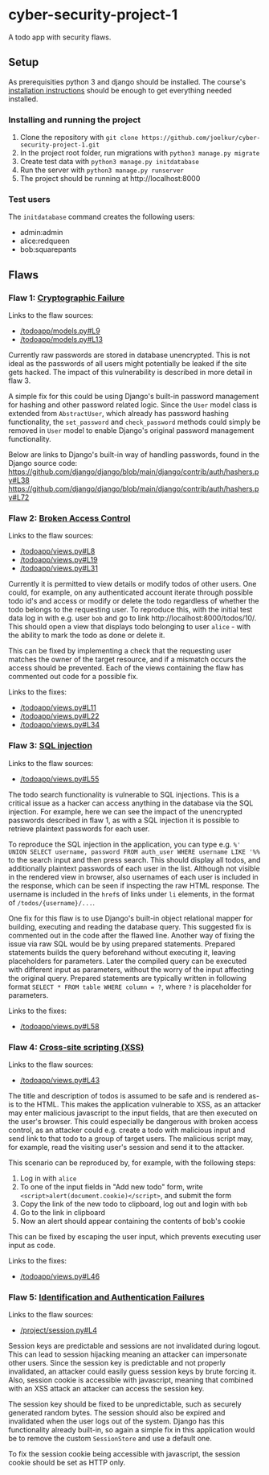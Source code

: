 # cyber-security-project-1

A todo app with security flaws.

## Setup

As prerequisities python 3 and django should be installed. The course's [installation instructions](https://cybersecuritybase.mooc.fi/installation-guide) should be enough to get everything needed installed.

### Installing and running the project
1. Clone the repository with `git clone https://github.com/joelkur/cyber-security-project-1.git`
2. In the project root folder, run migrations with `python3 manage.py migrate`
3. Create test data with `python3 manage.py initdatabase`
4. Run the server with `python3 manage.py runserver`
5. The project should be running at http://localhost:8000

### Test users
The `initdatabase` command creates the following users:

- admin:admin
- alice:redqueen
- bob:squarepants

## Flaws

### Flaw 1: [Cryptographic Failure](https://owasp.org/Top10/A02_2021-Cryptographic_Failures/)
Links to the flaw sources:
- [/todoapp/models.py#L9](/todoapp/models.py#L9)
- [/todoapp/models.py#L13](/todoapp/models.py#L13)

Currently raw passwords are stored in database unencrypted. This is not ideal as the passwords of all users might potentially be leaked if the site gets hacked. The impact of this vulnerability is described in more detail in flaw 3.

A simple fix for this could be using Django's built-in password management for hashing and other password related logic. Since the `User` model class is extended from `AbstractUser`, which already has password hashing functionality, the `set_password` and `check_password` methods could simply be removed in `User` model to enable Django's original password management functionality.

Below are links to Django's built-in way of handling passwords, found in the Django source code:
https://github.com/django/django/blob/main/django/contrib/auth/hashers.py#L38
https://github.com/django/django/blob/main/django/contrib/auth/hashers.py#L72

### Flaw 2: [Broken Access Control](https://owasp.org/Top10/A01_2021-Broken_Access_Control/)
Links to the flaw sources:
- [/todoapp/views.py#L8](/todoapp/views.py#L8)
- [/todoapp/views.py#L19](/todoapp/views.py#L19)
- [/todoapp/views.py#L31](/todoapp/views.py#L31)

Currently it is permitted to view details or modify todos of other users. One could, for example, on any authenticated account iterate through possible todo id's and access or modify or delete the todo regardless of whether the todo belongs to the requesting user. To reproduce this, with the initial test data log in with e.g. user `bob` and go to link http://localhost:8000/todos/10/. This should open a view that displays todo belonging to user `alice` - with the ability to mark the todo as done or delete it.

This can be fixed by implementing a check that the requesting user matches the owner of the target resource, and if a mismatch occurs the access should be prevented. Each of the views containing the flaw has commented out code for a possible fix.

Links to the fixes:
- [/todoapp/views.py#L11](/todoapp/views.py#L11)
- [/todoapp/views.py#L22](/todoapp/views.py#L22)
- [/todoapp/views.py#L34](/todoapp/views.py#L34)

### Flaw 3: [SQL injection](https://owasp.org/Top10/A03_2021-Injection/)
Links to the flaw sources:
- [/todoapp/views.py#L55](/todoapp/views.py#L55)

The todo search functionality is vulnerable to SQL injections. This is a critical issue as a hacker can access anything in the database via the SQL injection. For example, here we can see the impact of the unencrypted passwords described in flaw 1, as with a SQL injection it is possible to retrieve plaintext passwords for each user.

To reproduce the SQL injection in the application, you can type e.g. `%' UNION SELECT username, password FROM auth_user WHERE username LIKE '%%` to the search input and then press search. This should display all todos, and additionally plaintext passwords of each user in the list. Although not visible in the rendered view in browser, also usernames of each user is included in the response, which can be seen if inspecting the raw HTML response. The username is included in the `href`s of links under `li` elements, in the format of `/todos/{username}/...`.

One fix for this flaw is to use Django's built-in object relational mapper for building, executing and reading the database query. This suggested fix is commented out in the code after the flawed line. Another way of fixing the issue via raw SQL would be by using prepared statements. Prepared statements builds the query beforehand without executing it, leaving placeholders for parameters. Later the compiled query can be executed with different input as parameters, without the worry of the input affecting the original query. Prepared statements are typically written in following format `SELECT * FROM table WHERE column = ?`, where `?` is placeholder for parameters.

Links to the fixes:
- [/todoapp/views.py#L58](/todoapp/views.py#L58)

### Flaw 4: [Cross-site scripting (XSS)](https://owasp.org/Top10/A03_2021-Injection/)
Links to the flaw sources:
- [/todoapp/views.py#L43](/todoapp/templates/todos.html#L22)

The title and description of todos is assumed to be safe and is rendered as-is to the HTML. This makes the application vulnerable to XSS, as an attacker may enter malicious javascript to the input fields, that are then executed on the user's browser. This could especially be dangerous with broken access control, as an attacker could e.g. create a todo with malicious input and send link to that todo to a group of target users. The malicious script may, for example, read the visiting user's session and send it to the attacker.

This scenario can be reproduced by, for example, with the following steps:
1. Log in with `alice`
2. To one of the input fields in "Add new todo" form, write `<script>alert(document.cookie)</script>`, and submit the form
3. Copy the link of the new todo to clipboard, log out and login with `bob`
4. Go to the link in clipboard
5. Now an alert should appear containing the contents of bob's cookie

This can be fixed by escaping the user input, which prevents executing user input as code.

Links to the fixes:
- [/todoapp/views.py#L46](/todoapp/templates/todos.html#L21)

### Flaw 5: [Identification and Authentication Failures](https://owasp.org/Top10/A07_2021-Identification_and_Authentication_Failures/)
Links to the flaw sources:
- [/project/session.py#L4](/project/session.py#L5)

Session keys are predictable and sessions are not invalidated during logout. This can lead to session hijacking meaning an attacker can impersonate other users. Since the session key is predictable and not properly invalidated, an attacker could easily guess session keys by brute forcing it. Also, session cookie is accessible with javascript, meaning that combined with an XSS attack an attacker can access the session key.

The session key should be fixed to be unpredictable, such as securely generated random bytes. The session should also be expired and invalidated when the user logs out of the system. Django has this functionality already built-in, so again a simple fix in this application would be to remove the custom `SessionStore` and use a default one.

To fix the session cookie being accessible with javascript, the session cookie should be set as HTTP only.
